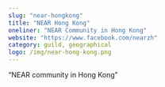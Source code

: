 ```yaml
---
slug: "near-hongkong"
title: "NEAR Hong Kong"
oneliner: "NEAR Community in Hong Kong"
website: "https://www.facebook.com/nearzh"
category: guild, geographical
logo: /img/near-hong-kong.png
---
```


“NEAR community in Hong Kong”

